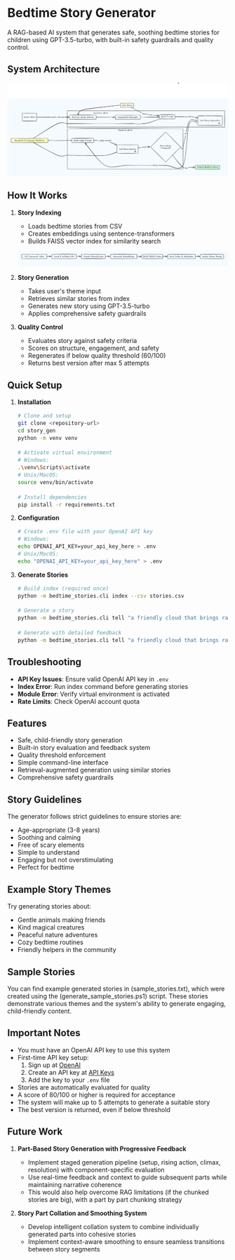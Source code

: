 ﻿# Bedtime Story Generator

A RAG-based AI system that generates safe, soothing bedtime stories for children using GPT-3.5-turbo, with built-in safety guardrails and quality control.

## System Architecture

![Block Diagram](block_diagram.png)

## How It Works

1. **Story Indexing**
   - Loads bedtime stories from CSV
   - Creates embeddings using sentence-transformers
   - Builds FAISS vector index for similarity search

   ![Vector Store Building](vector_build.png)

2. **Story Generation**
   - Takes user's theme input
   - Retrieves similar stories from index
   - Generates new story using GPT-3.5-turbo
   - Applies comprehensive safety guardrails

3. **Quality Control**
   - Evaluates story against safety criteria
   - Scores on structure, engagement, and safety
   - Regenerates if below quality threshold (60/100)
   - Returns best version after max 5 attempts

## Quick Setup

1. **Installation**
   ```bash
   # Clone and setup
   git clone <repository-url>
   cd story_gen
   python -m venv venv

   # Activate virtual environment
   # Windows:
   .\venv\Scripts\activate
   # Unix/MacOS:
   source venv/bin/activate

   # Install dependencies
   pip install -r requirements.txt
   ```

2. **Configuration**
   ```bash
   # Create .env file with your OpenAI API key
   # Windows:
   echo OPENAI_API_KEY=your_api_key_here > .env
   # Unix/MacOS:
   echo "OPENAI_API_KEY=your_api_key_here" > .env
   ```

3. **Generate Stories**
   ```bash
   # Build index (required once)
   python -m bedtime_stories.cli index --csv stories.csv

   # Generate a story
   python -m bedtime_stories.cli tell "a friendly cloud that brings rainbow rain"

   # Generate with detailed feedback
   python -m bedtime_stories.cli tell "a friendly cloud that brings rainbow rain" --verbose
   ```

## Troubleshooting

- **API Key Issues**: Ensure valid OpenAI API key in `.env`
- **Index Error**: Run index command before generating stories
- **Module Error**: Verify virtual environment is activated
- **Rate Limits**: Check OpenAI account quota

## Features

- Safe, child-friendly story generation
- Built-in story evaluation and feedback system
- Quality threshold enforcement
- Simple command-line interface
- Retrieval-augmented generation using similar stories
- Comprehensive safety guardrails

## Story Guidelines

The generator follows strict guidelines to ensure stories are:
- Age-appropriate (3-8 years)
- Soothing and calming
- Free of scary elements
- Simple to understand
- Engaging but not overstimulating
- Perfect for bedtime

## Example Story Themes

Try generating stories about:
- Gentle animals making friends
- Kind magical creatures
- Peaceful nature adventures
- Cozy bedtime routines
- Friendly helpers in the community

## Sample Stories

You can find example generated stories in (sample_stories.txt), which were created using the (generate_sample_stories.ps1) script. These stories demonstrate various themes and the system's ability to generate engaging, child-friendly content.

## Important Notes

- You must have an OpenAI API key to use this system
- First-time API key setup:
  1. Sign up at [OpenAI](https://platform.openai.com/signup)
  2. Create an API key at [API Keys](https://platform.openai.com/api-keys)
  3. Add the key to your `.env` file
- Stories are automatically evaluated for quality
- A score of 80/100 or higher is required for acceptance
- The system will make up to 5 attempts to generate a suitable story
- The best version is returned, even if below threshold

## Future Work

1. **Part-Based Story Generation with Progressive Feedback**
   - Implement staged generation pipeline (setup, rising action, climax, resolution) with component-specific evaluation
   - Use real-time feedback and context to guide subsequent parts while maintaining narrative coherence
   - This would also help overcome RAG limitations (if the chunked stories are big), with a part by part chunking strategy

2. **Story Part Collation and Smoothing System**
   - Develop intelligent collation system to combine individually generated parts into cohesive stories
   - Implement context-aware smoothing to ensure seamless transitions between story segments

